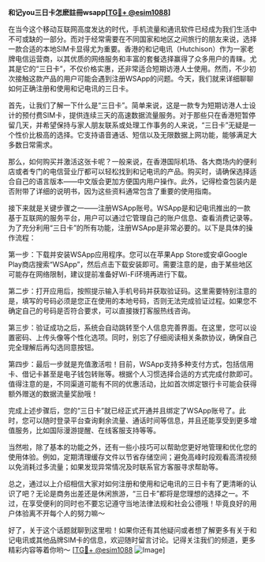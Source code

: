 **和记you三日卡怎麽註冊wsapp[[TG💪+ @esim1088](https://t.me/s/esim1088)]**

在当今这个移动互联网高度发达的时代，手机流量和通讯软件已经成为我们生活中不可或缺的一部分。而对于经常需要在不同国家和地区之间旅行的朋友来说，选择一款合适的本地SIM卡显得尤为重要。香港的和记电讯（Hutchison）作为一家老牌电信运营商，以其优质的网络服务和丰富的套餐选择赢得了众多用户的青睐。尤其是它的“三日卡”，不仅价格实惠，还非常适合短期访港人士使用。然而，不少初次接触这款产品的用户可能会遇到注册WSApp的问题。今天，我们就来详细聊聊如何正确注册和使用和记电讯的三日卡。

首先，让我们了解一下什么是“三日卡”。简单来说，这是一款专为短期访港人士设计的预付费SIM卡，提供连续三天的高速数据流量服务。对于那些只在香港短暂停留几天，并希望保持与家人朋友联系或处理工作事务的人来说，“三日卡”无疑是一个性价比极高的选择。它支持语音通话、短信以及无限数据上网功能，能够满足大多数日常需求。

那么，如何购买并激活这张卡呢？一般来说，在香港国际机场、各大商场内的便利店或者专门的电信营业厅都可以轻松找到和记电讯的产品。购买时，请确保选择适合自己的语言版本——中文版会更加方便国内用户操作。此外，记得检查包装内是否附带了详细的说明书，因为这些资料通常包含了重要的使用指南。

接下来就是关键步骤之一——注册WSApp账号。WSApp是和记电讯推出的一款基于互联网的服务平台，用户可以通过它管理自己的账户信息、查看消费记录等。为了充分利用“三日卡”的所有功能，注册WSApp是非常必要的。以下是具体的操作流程：

第一步：下载并安装WSApp应用程序。您可以在苹果App Store或安卓Google Play商店搜索“WSApp”，然后点击下载安装即可。需要注意的是，由于某些地区可能存在网络限制，建议提前准备好Wi-Fi环境再进行下载。

第二步：打开应用后，按照提示输入手机号码并获取验证码。这里需要特别注意的是，填写的号码必须是您正在使用的本地号码，否则无法完成验证过程。如果您不确定自己的号码是否符合要求，可以直接拨打客服热线咨询。

第三步：验证成功之后，系统会自动跳转至个人信息完善界面。在这里，您可以设置密码、上传头像等个性化选项。同时，别忘了仔细阅读相关条款协议，确保自己完全理解后再勾选同意按钮。

第四步：最后一步就是充值激活啦！目前，WSApp支持多种支付方式，包括信用卡、借记卡甚至是电子钱包转账等。根据个人习惯选择合适的方式完成付款即可。值得注意的是，不同渠道可能有不同的优惠活动，比如首次绑定银行卡可能会获得额外赠送的数据流量奖励哦！

完成上述步骤后，您的“三日卡”就已经正式开通并且绑定了WSApp账号了。此时，您可以随时登录平台查询剩余流量、通话时间等信息，并且还能享受到更多增值服务，比如国际漫游提醒、在线客服支持等等。

当然啦，除了基本的功能之外，还有一些小技巧可以帮助您更好地管理和优化您的使用体验。例如，定期清理缓存文件以节省存储空间；避免高峰时段观看高清视频以免消耗过多流量；如果发现异常情况及时联系官方客服寻求帮助等。

总之，通过以上介绍相信大家对如何注册和使用和记电讯的三日卡有了更清晰的认识了吧？无论是商务出差还是休闲旅游，“三日卡”都将是您理想的选择之一。不过，在享受便利的同时也不要忘记遵守当地法律法规和社会公德哦！毕竟良好的用户体验离不开每个人的努力嘛～

好了，关于这个话题就聊到这里啦！如果你还有其他疑问或者想了解更多有关于和记电讯或其他品牌SIM卡的信息，欢迎随时留言讨论。记得关注我们的频道，更多精彩内容等着你哟～ [[TG💪+ @esim1088](https://t.me/s/esim1088) ![Image](https://i.postimg.cc/4NQfJmqS/Snipaste-2025-05-13-00-14-12.png)]